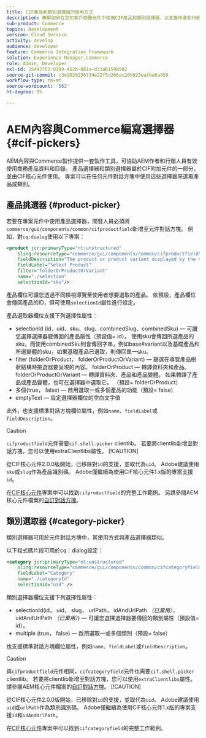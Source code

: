 ```yaml
---
title: CIF產品和類別選擇器的使用方式
description: 瞭解如何在您的客戶商務元件中使用CIF產品和類別選擇器，以支援作者和行銷人員有效使用商務產品和目錄資料。
sub-product: Commerce
topics: Development
version: Cloud Service
activity: develop
audience: developer
feature: Commerce Integration Framework
solution: Experience Manager,Commerce
role: Admin, Developer
exl-id: 25442753-8309-452b-881a-d33ab159d5b2
source-git-commit: c3e9029236734e22f5d266ac26b923eafbe0a459
workflow-type: tm+mt
source-wordcount: '563'
ht-degree: 0%

---
```


# AEM內容與Commerce編寫選擇器 {#cif-pickers}

AEM內容與Commerce製作提供一套製作工具，可協助AEM作者和行銷人員有效使用商務產品資料和目錄。 產品選擇器和類別選擇器屬於CIF附加元件的一部分，並由CIF核心元件使用。 專案可以在任何元件對話方塊中使用這些選擇器來選取產品或類別。

## 產品挑選器 {#product-picker}

若要在專案元件中使用產品選擇器，開發人員必須將`commerce/gui/components/common/cifproductfield`新增至元件對話方塊。 例如，對`cq:dialog`使用以下專案：

```xml
<product jcr:primaryType="nt:unstructured"
    sling:resourceType="commerce/gui/components/common/cifproductfield"
    fieldDescription="The product or product variant displayed by the teaser"
    fieldLabel="Select Product"
    filter="folderOrProductOrVariant"
    name="./selection"
    selectionId="sku"/>
```

產品欄位可讓您透過不同檢視導覽至使用者想要選取的產品。 依預設，產品欄位會傳回產品的ID，但可使用`selectionId`屬性進行設定。

產品選取器欄位支援下列選擇性屬性：

- selectionId (id、uid、sku、slug、combinedSlug、combinedSku) — 可讓您選擇選擇器要傳回的產品屬性（預設值= id）。 使用sku會傳回所選產品的sku，而使用combinedSku則會傳回字串，例如base#variant以及基礎產品和所選變體的sku，如果基礎產品已選取，則傳回單一sku。
- filter (folderOrProduct， folderOrProductOrVariant) — 篩選在導覽產品樹狀結構時挑選器要呈現的內容。 folderOrProduct — 轉譯資料夾和產品。 folderOrProductOrVariant — 轉譯資料夾、產品和產品變體。 如果轉譯了產品或產品變體，也可在選擇器中選取它。 （預設= folderOrProduct）
- 多個(true， false) — 啟用選取一或多個產品的功能（預設= false）
- emptyText — 設定選擇器欄位的空白文字值

此外，也支援標準對話方塊欄位屬性，例如`name`、`fieldLabel`或`fieldDescription`。

>[!CAUTION]
>
>`cifproductfield`元件需要`cif.shell.picker` clientlib。 若要將clientlib新增至對話方塊，您可以使用extraClientlibs屬性。
>[!CAUTION]
>
>從CIF核心元件2.0.0版開始，已移除對`id`的支援，並取代為`uid`。 Adobe建議使用`sku`或`slug`作為產品識別碼。 Adobe僅繼續為使用CIF核心元件1.x版的專案支援`id`。

在[CIF核心元件](https://github.com/adobe/aem-core-cif-components/blob/master/ui.apps/src/main/content/jcr_root/apps/core/cif/components/commerce/productteaser/v1/productteaser/_cq_dialog/.content.xml)專案中可以找到`cifproductfield`的完整工作範例。 另請參閱AEM核心元件檔案的[自訂對話方塊](https://experienceleague.adobe.com/docs/experience-manager-core-components/using/developing/customizing.html#customizing-dialogs)。

## 類別選取器 {#category-picker}

類別選擇器可用於元件對話方塊中，其使用方式與產品選擇器類似。

以下程式碼片段可用於cq：dialog設定：

```xml
<category jcr:primaryType="nt:unstructured" 
    sling:resourceType="commerce/gui/components/common/cifcategoryfield" 
    fieldLabel="Category" 
    name="./categoryId" 
    selectionId="uid" />
```

類別選擇器欄位支援下列選擇性屬性：

- selectionId(id， uid， slug， urlPath， idAndUrlPath _（已棄用）_， uidAndUrlPath _（已棄用）_) — 可讓您選擇選擇器要傳回的類別屬性（預設值= id）。
- multiple (true， false) — 啟用選取一或多個類別（預設= false）

也支援標準對話方塊欄位屬性，例如`name`、`fieldLabel`或`fieldDescription`。

>[!CAUTION]
>
>與`cifproductfield`元件相同，`cifcategoryfield`元件也需要`cif.shell.picker` clientlib。 若要將clientlib新增至對話方塊，您可以使用`extraClientlibs`屬性。 請參閱AEM核心元件檔案的[自訂對話方塊](https://experienceleague.adobe.com/docs/experience-manager-core-components/using/developing/customizing.html#customizing-dialogs)。
>[!CAUTION]
>
>從CIF核心元件2.0.0版開始，已移除對`id`的支援，並取代為`uid`。 Adobe建議使用`uid`或`urlPath`作為類別識別碼。 Adobe僅繼續為使用CIF核心元件1.x版的專案支援`id`和`idAndUrlPath`。

在[CIF核心元件](https://github.com/adobe/aem-core-cif-components/blob/master/ui.apps/src/main/content/jcr_root/apps/core/cif/components/commerce/featuredcategorylist/v1/featuredcategorylist/_cq_dialog/.content.xml)專案中可以找到`cifcategoryfield`的完整工作範例。
